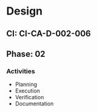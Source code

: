 # Design

## CI: CI-CA-D-002-006
## Phase: 02

### Activities
- Planning
- Execution
- Verification
- Documentation
